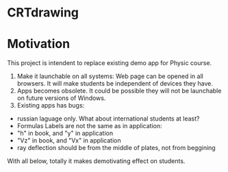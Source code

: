 # CRTdrawing

# Motivation

This project is intendent to replace existing demo app for Physic course.

1. Make it launchable on all systems: Web page can be opened in all browsers. It will make students be independent of devices they have.
2. Apps becomes obsolete. It could be possible they will not be launchable on future versions of Windows.
3. Existing apps has bugs:
 - russian laguage only. What about international students at least?
 - Formulas Labels are not the same as in application: 
  - "h" in book, and "y" in application
  - "Vz" in book, and "Vx" in application
 - ray deflection should be from the middle of plates, not from beggining

With all below, totally it makes demotivating effect on students.

